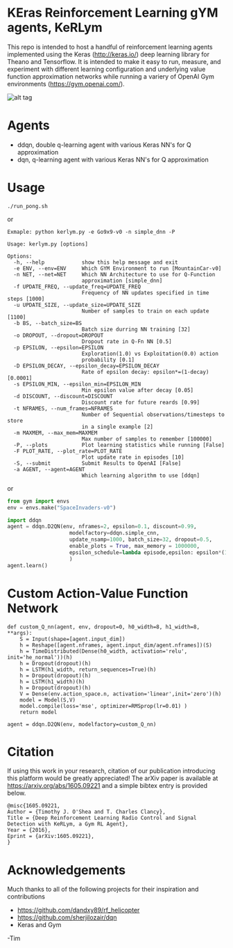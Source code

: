 # KEras Reinforcement Learning gYM agents, KeRLym

This repo is intended to host a handful of reinforcement learning agents implemented using the Keras (http://keras.io/) deep learning library for Theano and Tensorflow.
It is intended to make it easy to run, measure, and experiment with different learning configuration and underlying value function approximation networks while running a variery of OpenAI Gym environments (https://gym.openai.com/).

![alt tag](https://pbs.twimg.com/media/Ciq7nJJUYAEB4rK.jpg:large)


# Agents

 - ddqn, double q-learning agent with various Keras NN's for Q approximation
 - dqn, q-learning agent with various Keras NN's for Q approximation

# Usage

```
./run_pong.sh
```

or

```
Exmaple: python kerlym.py -e Go9x9-v0 -n simple_dnn -P

Usage: kerlym.py [options]

Options:
  -h, --help            show this help message and exit
  -e ENV, --env=ENV     Which GYM Environment to run [MountainCar-v0]
  -n NET, --net=NET     Which NN Architecture to use for Q-Function
                        approximation [simple_dnn]
  -f UPDATE_FREQ, --update_freq=UPDATE_FREQ
                        Frequency of NN updates specified in time steps [1000]
  -u UPDATE_SIZE, --update_size=UPDATE_SIZE
                        Number of samples to train on each update [1100]
  -b BS, --batch_size=BS
                        Batch size durring NN training [32]
  -o DROPOUT, --dropout=DROPOUT
                        Dropout rate in Q-Fn NN [0.5]
  -p EPSILON, --epsilon=EPSILON
                        Exploration(1.0) vs Exploitation(0.0) action
                        probability [0.1]
  -D EPSILON_DECAY, --epsilon_decay=EPSILON_DECAY
                        Rate of epsilon decay: epsilon*=(1-decay) [0.0001]
  -s EPSILON_MIN, --epsilon_min=EPSILON_MIN
                        Min epsilon value after decay [0.05]
  -d DISCOUNT, --discount=DISCOUNT
                        Discount rate for future reards [0.99]
  -t NFRAMES, --num_frames=NFRAMES
                        Number of Sequential observations/timesteps to store
                        in a single example [2]
  -m MAXMEM, --max_mem=MAXMEM
                        Max number of samples to remember [100000]
  -P, --plots           Plot learning statistics while running [False]
  -F PLOT_RATE, --plot_rate=PLOT_RATE
                        Plot update rate in episodes [10]
  -S, --submit          Submit Results to OpenAI [False]
  -a AGENT, --agent=AGENT
                        Which learning algorithm to use [ddqn]
```

or

```python
from gym import envs
env = envs.make("SpaceInvaders-v0")

import ddqn
agent = ddqn.D2QN(env, nframes=2, epsilon=0.1, discount=0.99, 
                    modelfactory=ddqn.simple_cnn,
                    update_nsamp=1000, batch_size=32, dropout=0.5, 
                    enable_plots = True, max_memory = 1000000, 
                    epsilon_schedule=lambda episode,epsilon: epsilon*(1-1e-4)
                    )
agent.learn()
```

# Custom Action-Value Function Network

```
def custom_Q_nn(agent, env, dropout=0, h0_width=8, h1_width=8, **args):
    S = Input(shape=[agent.input_dim])
    h = Reshape([agent.nframes, agent.input_dim/agent.nframes])(S)
    h = TimeDistributed(Dense(h0_width, activation='relu', init='he_normal'))(h)
    h = Dropout(dropout)(h)
    h = LSTM(h1_width, return_sequences=True)(h)
    h = Dropout(dropout)(h)
    h = LSTM(h1_width)(h)
    h = Dropout(dropout)(h)
    V = Dense(env.action_space.n, activation='linear',init='zero')(h)
    model = Model(S,V)
    model.compile(loss='mse', optimizer=RMSprop(lr=0.01) )
    return model

agent = ddqn.D2QN(env, modelfactory=custom_Q_nn)

```

# Citation

If using this work in your research, citation of our publication introducing this platform would be greatly appreciated!
The arXiv paper is available at https://arxiv.org/abs/1605.09221 and a simple bibtex entry is provided below.

```
@misc{1605.09221,
Author = {Timothy J. O'Shea and T. Charles Clancy},
Title = {Deep Reinforcement Learning Radio Control and Signal Detection with KeRLym, a Gym RL Agent},
Year = {2016},
Eprint = {arXiv:1605.09221},
}
```

# Acknowledgements

Much thanks to all of the following projects for their inspiration and contributions
 - https://github.com/dandxy89/rf_helicopter
 - https://github.com/sherjilozair/dqn
 - Keras and Gym

-Tim
